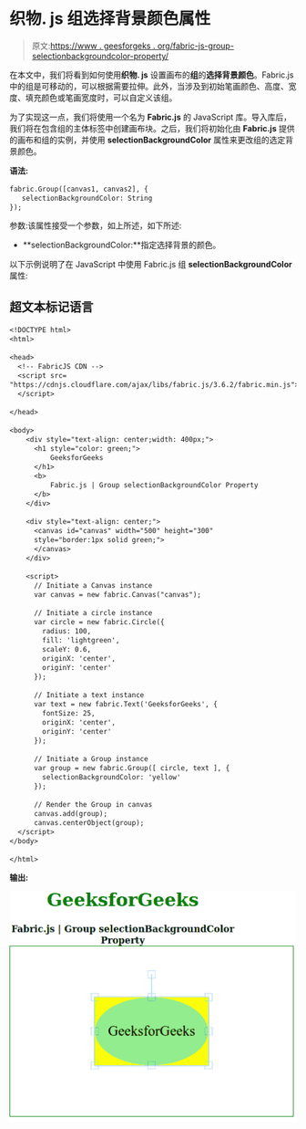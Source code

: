 # 织物. js 组选择背景颜色属性

> 原文:[https://www . geesforgeks . org/fabric-js-group-selectionbackgroundcolor-property/](https://www.geeksforgeeks.org/fabric-js-group-selectionbackgroundcolor-property/)

在本文中，我们将看到如何使用**织物. js** 设置画布的**组**的**选择背景颜色**。Fabric.js 中的组是可移动的，可以根据需要拉伸。此外，当涉及到初始笔画颜色、高度、宽度、填充颜色或笔画宽度时，可以自定义该组。

为了实现这一点，我们将使用一个名为 **Fabric.js** 的 JavaScript 库。导入库后，我们将在包含组的主体标签中创建画布块。之后，我们将初始化由 **Fabric.js** 提供的画布和组的实例，并使用 **selectionBackgroundColor** 属性来更改组的选定背景颜色。

**语法:**

```
fabric.Group([canvas1, canvas2], {
   selectionBackgroundColor: String
});
```

参数:该属性接受一个参数，如上所述，如下所述:

*   **selectionBackgroundColor:**指定选择背景的颜色。

以下示例说明了在 JavaScript 中使用 Fabric.js 组 **selectionBackgroundColor** 属性:

## 超文本标记语言

```
<!DOCTYPE html>
<html>

<head>
  <!-- FabricJS CDN -->
  <script src=
"https://cdnjs.cloudflare.com/ajax/libs/fabric.js/3.6.2/fabric.min.js">
  </script>

</head>

<body>
    <div style="text-align: center;width: 400px;">
      <h1 style="color: green;">
          GeeksforGeeks
      </h1>
      <b>
          Fabric.js | Group selectionBackgroundColor Property
      </b>
    </div>

    <div style="text-align: center;">
      <canvas id="canvas" width="500" height="300"
      style="border:1px solid green;">
      </canvas>
    </div>

    <script>
      // Initiate a Canvas instance
      var canvas = new fabric.Canvas("canvas");

      // Initiate a circle instance
      var circle = new fabric.Circle({
        radius: 100,
        fill: 'lightgreen',
        scaleY: 0.6,
        originX: 'center',
        originY: 'center'
      });

      // Initiate a text instance
      var text = new fabric.Text('GeeksforGeeks', {
        fontSize: 25,
        originX: 'center',
        originY: 'center'
      });

      // Initiate a Group instance
      var group = new fabric.Group([ circle, text ], {  
        selectionBackgroundColor: 'yellow'   
      });

      // Render the Group in canvas
      canvas.add(group);
      canvas.centerObject(group);
  </script>
</body>

</html>
```

**输出:**

![](img/1f4374a40f5e36cb87dbf84a3f6cfc54.png)